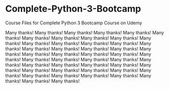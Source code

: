 # Complete-Python-3-Bootcamp
Course Files for Complete Python 3 Bootcamp Course on Udemy

Many thanks!
Many thanks!
Many thanks!
Many thanks!
Many thanks!
Many thanks!
Many thanks!
Many thanks!
Many thanks!
Many thanks!
Many thanks!
Many thanks!
Many thanks!
Many thanks!
Many thanks!
Many thanks!
Many thanks!
Many thanks!
Many thanks!
Many thanks!
Many thanks!
Many thanks!
Many thanks!
Many thanks!
Many thanks!
Many thanks!
Many thanks!
Many thanks!
Many thanks!
Many thanks!
Many thanks!
Many thanks!
Many thanks!
Many thanks!
Many thanks!
Many thanks!
Many thanks!
Many thanks!
Many thanks!
Many thanks!
Many thanks!
Many thanks!
Many thanks!
Many thanks!
Many thanks!
Many thanks!
Many thanks!
Many thanks!
